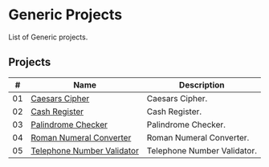 # Generic Projects

List of Generic projects.

## Projects

|  #  | Name                                                                 | Description                         |
| ----| ---------------------------------------------------------------------| ------------------------------------|
|  01 | [Caesars Cipher](./caesars-cipher/README.md)                         | Caesars Cipher.                     |
|  02 | [Cash Register](./cash-register/README.md)                           | Cash Register.                      |
|  03 | [Palindrome Checker](./palindrome-checker/README.md)                 | Palindrome Checker.                 |
|  04 | [Roman Numeral Converter](./roman-numeral-converter/README.md)       | Roman Numeral Converter.            |
|  05 | [Telephone Number Validator](./telephone-number-validator/README.md) | Telephone Number Validator.         |
